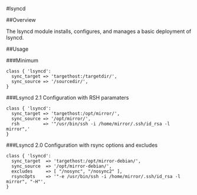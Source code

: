 #lsyncd

##Overview

The lsyncd module installs, configures, and manages a basic deployment of lsyncd.

##Usage

###Minimum

```puppet
class { 'lsyncd':
  sync_target => 'targethost:/targetdir/',
  sync_source => '/sourcedir/',
}
```

###Lsyncd 2.1 Configuration with RSH paramaters

```puppet
class { 'lsyncd':
  sync_target => 'targethost:/opt/mirror/',
  sync_source => '/opt/mirror/',
  rsh         => '"/usr/bin/ssh -i /home/mirror/.ssh/id_rsa -l mirror",'
}
```

###Lsyncd 2.0 Configuration with rsync options and excludes
 
```puppet
class { 'lsyncd':
  sync_target  => 'targethost:/opt/mirror-debian/',
  sync_source  => '/opt/mirror-debian/',
  excludes     => [ "/nosync", "/nosync2" ],
  rsyncOpts    => '"-e /usr/bin/ssh -i /home/mirror/.ssh/id_rsa -l mirror", "-H"',
}
```
